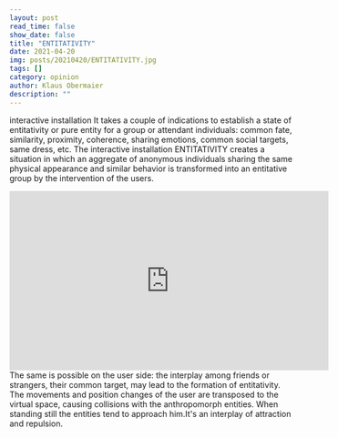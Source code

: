 ```yaml
---
layout: post
read_time: false
show_date: false
title: "ENTITATIVITY"
date: 2021-04-20
img: posts/20210420/ENTITATIVITY.jpg
tags: []
category: opinion
author: Klaus Obermaier
description: ""
---
```


interactive installation
It takes a couple of indications to establish a state of entitativity or pure entity for a group or attendant individuals:
common fate, similarity, proximity, coherence, sharing emotions, common social targets, same dress, etc.
The interactive installation ENTITATIVITY creates a situation in which an aggregate of anonymous individuals sharing the same physical appearance and similar behavior is transformed into an entitative group by the intervention of the users.
<iframe width="560" height="315" src="https://www.youtube.com/embed/uwtZWUq2jNw" title="YouTube video player" frameborder="0" allow="accelerometer; autoplay; clipboard-write; encrypted-media; gyroscope; picture-in-picture" allowfullscreen></iframe>
The same is possible on the user side: the interplay among friends or strangers, their common target, may lead to the formation of entitativity.
The movements and position changes of the user are transposed to the virtual space, causing collisions with the anthropomorph entities. When standing still the entities tend to approach him.It's an interplay of attraction and repulsion.


